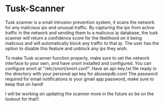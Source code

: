 # Tusk-Scanner

Tusk scanner is a small intrusion prevention system, it scans the network for any malicious ips and unusual traffic.
By capturing the ips from active traffic in the network and sending them to a malicous ip database, the tusk scanner will return 
a confidence score for the likelihood on it being malicous and will automatically block any traffic to that ip. The user has the 
option to disable this feature and unblock any ips they wish.

To make Tusk scanner function properly, make sure to set the network interface to your own, and have snort installed and configured.
You can configure snort at "/etc/snort/snort.conf". 
Have an api-key.txt file ready in the directory with your personal api key for abuseipdb.com!
The password required for email notifications is your gmail app password, make sure to keep that on hand!

I will be working on updating the scanner more in the future so be on the lookout for that!!
